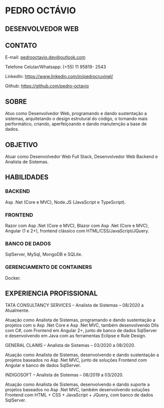 # PEDRO OCTÁVIO

## DESENVOLVEDOR WEB

## CONTATO

E-mail: pedrooctavio.dev@outlook.com

Telefone Celular/Whatsapp: (+55) 11 95819- 2543

LinkedIn: https://www.linkedin.com/in/pedrocruvinel/

Github: https://github.com/pedro-octavio

## SOBRE

Atuo como Desenvolvedor Web, programando e dando sustentação a sistemas, arquitetando o design estrutural do código, o tornando mais performático, criando, aperfeiçoando e dando manutenção a base de dados.

## OBJETIVO

Atuar como Desenvolvedor Web Full Stack, Desenvolvedor Web Backend e Analista de Sistemas.

## HABILIDADES

### BACKEND

Asp .Net (Core e MVC), Node.JS (JavaScript e TypeScript).

### FRONTEND

Razor com Asp .Net (Core e MVC), Blazor com Asp .Net (Core e MVC), Angular (1 e 2+), frontend clássico com HTML/CSS/JavaScript/JQuery.

### BANCO DE DADOS

SqlServer, MySql, MongoDB e SQLite.

### GERENCIAMENTO DE CONTAINERS

Docker.

## EXPERIENCIA PROFISSIONAL

TATA CONSULTANCY SERVICES – Analista de Sistemas – 08/2020 a Atualmente.

Atuação como Analista de Sistemas, programando e dando sustentação a projetos com o Asp .Net Core e Asp .Net MVC, também desenvolvendo Dlls com C#, com Frontend em Angular 2+, junto de banco de dados SqlServer e desenvolvendo em Java com as ferramentas Eclipse e  Rule Design. 

GENERAL CLAIMS – Analista de Sistemas – 03/2020 a 08/2020.

Atuação como Analista de Sistemas, desenvolvendo e dando sustentação a projetos baseados no Asp .Net MVC, junto de soluções Frontend com Angular e banco de dados SqlServer.

INDIGOSOFT – Analista de Sistemas – 08/2019 a 03/2020.

Atuação como Analista de Sistemas, desenvolvendo e dando suporte a projetos baseados no Asp .Net MVC, também desenvolvendo soluções Frontend com HTML + CSS + JavaScript + JQuery, com banco de dados SqlServer.
